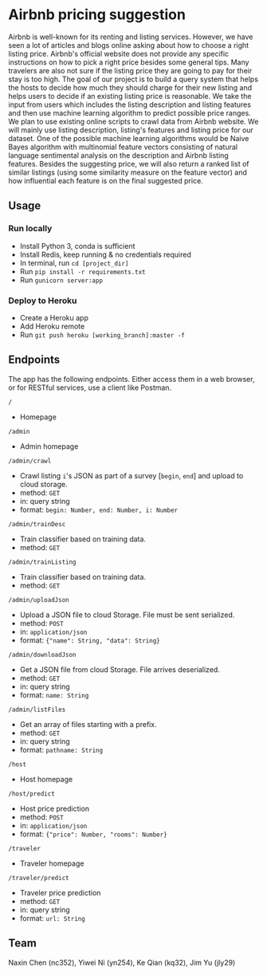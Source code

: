 # Airbnb pricing suggestion

Airbnb is well-known for its renting and listing services. However, we have seen a lot of articles and blogs online asking about how to choose a right listing price. Airbnb's official website does not provide any specific instructions on how to pick a right price besides some general tips. Many travelers are also not sure if the listing price they are going to pay for their stay is too high.
The goal of our project is to build a query system that helps the hosts to decide how much they should charge for their new listing and helps users to decide if an existing listing price is reasonable. We take the input from users which includes the listing description and listing features and then use machine learning algorithm to predict possible price ranges. We plan to use existing online scripts to crawl data from Airbnb website. We will mainly use listing description, listing's features and listing price for our dataset. One of the possible machine learning algorithms would be Naive Bayes algorithm with multinomial feature vectors consisting of natural language sentimental analysis on the description and Airbnb listing features. Besides the suggesting price, we will also return a ranked list of similar listings (using some similarity measure on the feature vector) and how influential each feature is on the final suggested price.

## Usage

### Run locally

- Install Python 3, conda is sufficient
- Install Redis, keep running & no credentials required
- In terminal, run `cd [project_dir]`
- Run `pip install -r requirements.txt`
- Run `gunicorn server:app`

### Deploy to Heroku

- Create a Heroku app
- Add Heroku remote
- Run `git push heroku [working_branch]:master -f`

## Endpoints

The app has the following endpoints. Either access them in a web browser, or for RESTful services, use a client like Postman.

`/`

- Homepage

`/admin`

- Admin homepage

`/admin/crawl`

- Crawl listing `i`'s JSON as part of a survey [`begin`, `end`] and upload to cloud storage.
- method: `GET`
- in: query string
- format: `begin: Number, end: Number, i: Number`

`/admin/trainDesc`

- Train classifier based on training data.
- method: `GET`

`/admin/trainListing`

- Train classifier based on training data.
- method: `GET`

`/admin/uploadJson`

- Upload a JSON file to cloud Storage. File must be sent serialized.
- method: `POST`
- in: `application/json`
- format: `{"name": String, "data": String}`

`/admin/downloadJson`

- Get a JSON file from cloud Storage. File arrives deserialized.
- method: `GET`
- in: query string
- format: `name: String`

`/admin/listFiles`

- Get an array of files starting with a prefix.
- method: `GET`
- in: query string
- format: `pathname: String`

`/host`

- Host homepage

`/host/predict`

- Host price prediction
- method: `POST`
- in: `application/json`
- format: `{"price": Number, "rooms": Number}`

`/traveler`

- Traveler homepage

`/traveler/predict`

- Traveler price prediction
- method: `GET`
- in: query string
- format: `url: String`

## Team

Naxin Chen (nc352), Yiwei Ni (yn254), Ke Qian (kq32), Jim Yu (jly29)
